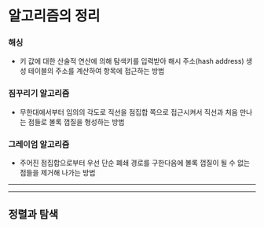 # 알고리즘의 정리

### 해싱

- 키 값에 대한 산술적 연산에 의해 탐색키를 입력받아 해시 주소(hash address) 생성 테이블의 주소를 계산하여 항목에 접근하는 방법

### 짐꾸리기 알고리즘

- 무한대에서부터 임의의 각도로 직선을 점집합 쪽으로 접근시켜서 직선과 처음 만나는 점들로 볼록 껍질을 형성하는 방법

### 그레이엄 알고리즘

- 주어진 점집합으로부터 우선 단순 폐쇄 경로를 구한다음에 볼록 껍질이 될 수 없는 점들을 제거해 나가는 방법

---

---

## 정렬과 탐색
